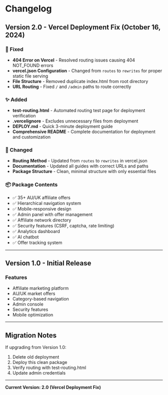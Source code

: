 # Changelog

## Version 2.0 - Vercel Deployment Fix (October 16, 2024)

### 🔧 Fixed
- **404 Error on Vercel** - Resolved routing issues causing 404 NOT_FOUND errors
- **vercel.json Configuration** - Changed from `routes` to `rewrites` for proper static file serving
- **File Structure** - Removed duplicate index.html from root directory
- **URL Routing** - Fixed `/` and `/admin` paths to route correctly

### ✨ Added
- **test-routing.html** - Automated routing test page for deployment verification
- **.vercelignore** - Excludes unnecessary files from deployment
- **DEPLOY.md** - Quick 3-minute deployment guide
- **Comprehensive README** - Complete documentation for deployment and customization

### 🔄 Changed
- **Routing Method** - Updated from `routes` to `rewrites` in vercel.json
- **Documentation** - Updated all guides with correct URLs and paths
- **Package Structure** - Clean, minimal structure with only essential files

### 📦 Package Contents
- ✅ 35+ AU/UK affiliate offers
- ✅ Hierarchical navigation system
- ✅ Mobile-responsive design
- ✅ Admin panel with offer management
- ✅ Affiliate network directory
- ✅ Security features (CSRF, captcha, rate limiting)
- ✅ Analytics dashboard
- ✅ AI chatbot
- ✅ Offer tracking system

---

## Version 1.0 - Initial Release

### Features
- Affiliate marketing platform
- AU/UK market offers
- Category-based navigation
- Admin console
- Security features
- Mobile optimization

---

## Migration Notes

If upgrading from Version 1.0:
1. Delete old deployment
2. Deploy this clean package
3. Verify routing with test-routing.html
4. Update admin credentials

---

**Current Version: 2.0 (Vercel Deployment Fix)**

